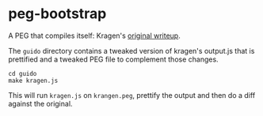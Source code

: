 # peg-bootstrap
A PEG that compiles itself: Kragen's [original writeup](peg.md).

The `guido` directory contains a tweaked version of kragen's output.js
that is prettified and a tweaked PEG file to complement those changes.

    cd guido
    make kragen.js

This will run `kragen.js` on `krangen.peg`, prettify the output and then
do a diff against the original.

